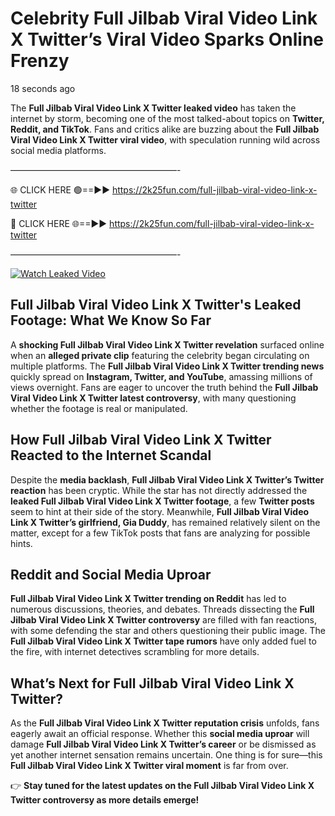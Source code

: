 # Celebrity Full Jilbab Viral Video Link X Twitter’s Viral Video Sparks Online Frenzy

18 seconds ago

The **Full Jilbab Viral Video Link X Twitter leaked video** has taken the internet by storm, becoming one of the most talked-about topics on **Twitter, Reddit, and TikTok**. Fans and critics alike are buzzing about the **Full Jilbab Viral Video Link X Twitter viral video**, with speculation running wild across social media platforms.

———————————————————-

🌐 CLICK HERE 🟢==►► https://2k25fun.com/full-jilbab-viral-video-link-x-twitter

🔴 CLICK HERE 🌐==►► https://2k25fun.com/full-jilbab-viral-video-link-x-twitter

———————————————————-

[![Watch Leaked Video](https://miro.medium.com/v2/resize:fit:828/format:webp/1*cilzJN44JGOrTw9NJCrNHA.gif "Watch Leaked Video")](https://2k25fun.com/full-jilbab-viral-video-link-x-twitter)

## **Full Jilbab Viral Video Link X Twitter's Leaked Footage: What We Know So Far**  
A **shocking Full Jilbab Viral Video Link X Twitter revelation** surfaced online when an **alleged private clip** featuring the celebrity began circulating on multiple platforms. The **Full Jilbab Viral Video Link X Twitter trending news** quickly spread on **Instagram, Twitter, and YouTube**, amassing millions of views overnight. Fans are eager to uncover the truth behind the **Full Jilbab Viral Video Link X Twitter latest controversy**, with many questioning whether the footage is real or manipulated.  

## **How Full Jilbab Viral Video Link X Twitter Reacted to the Internet Scandal**  
Despite the **media backlash**, **Full Jilbab Viral Video Link X Twitter’s Twitter reaction** has been cryptic. While the star has not directly addressed the **leaked Full Jilbab Viral Video Link X Twitter footage**, a few **Twitter posts** seem to hint at their side of the story. Meanwhile, **Full Jilbab Viral Video Link X Twitter’s girlfriend, Gia Duddy**, has remained relatively silent on the matter, except for a few TikTok posts that fans are analyzing for possible hints.  

## **Reddit and Social Media Uproar**  
**Full Jilbab Viral Video Link X Twitter trending on Reddit** has led to numerous discussions, theories, and debates. Threads dissecting the **Full Jilbab Viral Video Link X Twitter controversy** are filled with fan reactions, with some defending the star and others questioning their public image. The **Full Jilbab Viral Video Link X Twitter tape rumors** have only added fuel to the fire, with internet detectives scrambling for more details.  

## **What’s Next for Full Jilbab Viral Video Link X Twitter?**  
As the **Full Jilbab Viral Video Link X Twitter reputation crisis** unfolds, fans eagerly await an official response. Whether this **social media uproar** will damage **Full Jilbab Viral Video Link X Twitter’s career** or be dismissed as yet another internet sensation remains uncertain. One thing is for sure—this **Full Jilbab Viral Video Link X Twitter viral moment** is far from over.  

👉 **Stay tuned for the latest updates on the Full Jilbab Viral Video Link X Twitter controversy as more details emerge!**  